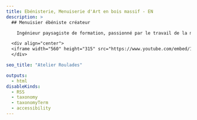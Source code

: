 ```yaml
---
title: Ebénisterie, Menuiserie d'Art en bois massif - EN
description: >
  ## Menuisier ébéniste créateur

    Ingénieur paysagiste de formation, passionné par le travail de la matière, tout autant que par les paysages et les gens qui les font vivre, je décide en 2023 d’engager une reconversion professionnelle pour devenir menuisier-ébéniste créateur. L'**ATELIER ROULADES** voit le jour.

  <div align="center">
  <iframe width="560" height="315" src="https://www.youtube.com/embed/1y1LefkMADA?si=j8bp3NFiX4jZo-XM" title="YouTube video player" frameborder="0" allow="accelerometer; autoplay; clipboard-write; encrypted-media; gyroscope; picture-in-picture; web-share" referrerpolicy="strict-origin-when-cross-origin" allowfullscreen></iframe>
  </div>

seo_title: "Atelier Roulades"

outputs:
  - html
disableKinds:
  - RSS
  - taxonomy
  - taxonomyTerm
  - accessibility
---
```

